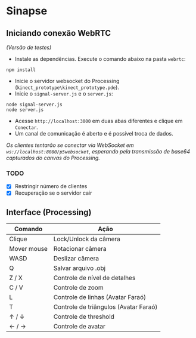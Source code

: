 # Sinapse

## Iniciando conexão WebRTC
_(Versão de testes)_

- Instale as dependências. Execute o comando abaixo na pasta `webrtc`:
```
npm install
```
- Inicie o servidor websocket do Processing (`kinect_prototype\kinect_prototype.pde`).
- Inicie o `signal-server.js` e o `server.js`:
```
node signal-server.js
node server.js
```
- Acesse `http://localhost:3000` em duas abas diferentes e clique em `Conectar`.
- Um canal de comunicação é aberto e é possível troca de dados.

_Os clientes tentarão se conectar via WebSocket em `ws://localhost:8080/p5websocket`, esperando pela transmissão de base64 capturados do canvas do Processing._

### TODO
- [x] Restringir número de clientes
- [x] Recuperação se o servidor cair

## Interface (Processing)

Comando | Ação
------------ | -------------
Clique | Lock/Unlock da câmera
Mover mouse | Rotacionar câmera
WASD | Deslizar câmera
Q | Salvar arquivo .obj
Z / X | Controle de nível de detalhes
C / V | Controle de zoom
L | Controle de linhas (Avatar Faraó)
T | Controle de triângulos (Avatar Faraó)
↑ / ↓ | Controle de threshold
← / → | Controle de avatar
